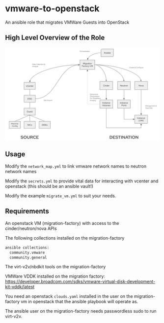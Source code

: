 # vmware-to-openstack
An ansible role that migrates VMWare Guests into OpenStack

## High Level Overview of the Role
![](https://github.com/gprocunier/vmware-to-openstack/blob/main/images/vmw2osp-hla.png?raw=true)

## Usage
Modify the `network_map.yml` to link vmware network names to neutron network names

Modify the `secrets.yml` to provide vital data for interacting with vcenter and openstack (this should be an ansible vault!)

Modify the example `migrate_vm.yml` to suit your needs.


## Requirements
An openstack VM (migration-factory) with access to the cinder/neutron/nova APIs

The following collections installed on the migration-factory

```
ansible collections:
  community.vmware  
  community.general
```

The virt-v2v/nbdkit tools on the migration-factory

VMWare VDDK installed on the migration factory:
  https://developer.broadcom.com/sdks/vmware-virtual-disk-development-kit-vddk/latest

You need an openstack `clouds.yaml` installed in the user on the migration-factory vm in openstack that the ansible playbook will operate as.

The ansible user on the migration-factory needs passwordless sudo to run virt-v2v.
